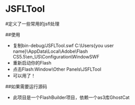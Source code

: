 JSFLTool
================

#定义了一些常用的jsfl处理

##使用
* 复制bin-debug/JSFLTool.swf	C:\Users\{you user name}\AppData\Local\Adobe\Flash CS5.5\en_US\Configuration\WindowSWF
* 重新启动你的Flash
* 点击Flash:Window\Other Panels\JSFLTool
* 可以用了！

##如果需要运行源码
* 此项目是一个FlashBuilder项目，依赖一个as3库GhostCat
